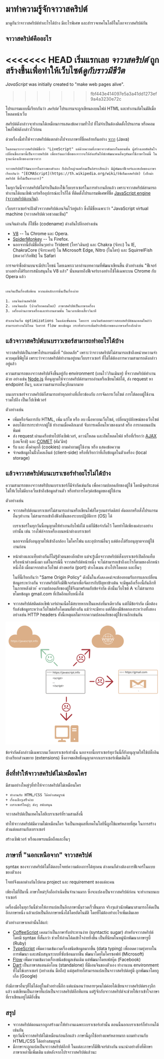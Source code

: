 # มาทำความรู้จักจาวาสคริปต์

มาดูกันว่าจาวาสคริปต์ทำอะไรได้บ้าง มีอะไรพิเศษ และสำรวจเทคโนโลยีในโลกจาวาสคริปต์กัน

## จาวาสคริปต์คืออะไร

<<<<<<< HEAD
เริ่มแรกเลย *จาวาสคริปต์* ถูกสร้างขึ้นเพื่อทำให้เว็บไซต์*ดูกับราวมีชีวิต*
=======
*JavaScript* was initially created to "make web pages alive".
>>>>>>> fbf443e414097e5a3a41dd1273ef9a4a3230e72c

โปรแกรมแบบนี้เรียกกันว่า *สคริปต์* โปรแกรมจะถูกเขียนลงบนไฟล์ HTML และทำงานอัตโนมัติเมื่อโหลดหน้าเว็บ

สคริปต์ดังกล่าวจะทำงานได้เหมือนการแสดงข้อความทั่วไป ที่ไม่จำเป็นต้องติดตั้งโปรแกรม หรือคอมไพล์ไฟล์ดังกล่าวไว้ก่อน

ด้วยเรื่องนี้ทำให้จาวาสคริปต์แตกต่างไปจากภาษาที่ชื่อคล้ายกันอย่าง [จาวา](https://th.wikipedia.org/wiki/ภาษาจาวา)​ (Java)

```smart header="Why <u>Java</u>Script?"
ในตอนแรกจาวาสคริปต์มีชื่อว่า "LiveScript" แต่ด้วยความที่ภาษาจาวาดังมากในตอนนั้น ผู้สร้างเลยตัดสินใจเปลี่ยนชื่อภาษานี้เป็นจาวาสคริปต์ เพื่อหวังผลว่าชื่อของจาวาจะให้ส่งเสริมให้นักพัฒนาคนอื่นๆหันมาใช้ภาษาใหม่นี้ ในฐานะน้องเล็กของภาษาจาวา

จาวาสคริปต์ก็วิวัฒนาการในทางของตัวเอง ก็เติบใหญ่จนพร้อมเป็นอิสระเสียแล้ว มีผู้พัฒนาฟีเจอร์และสเปคของภาษาเรียกกันว่า "[ECMAScript](https://th.wikipedia.org/wiki/อีซีเอ็มเอสคริปต์) (เอ็กม่าสคริปต์ ชื่อไม่เป็นทางการ)"
```

ในทุกวันนี้จาวาสคริปต์ไม่จำเป็นต้องใช้เว็บเบราเซอร์ในการทำงานอีกแล้ว เพราะจาวาสคริปต์สามารถทำงานได้บนเซิฟเวอร์หรืออุปกรณ์อะไรก็ได้ ที่ติดตั้งโปรแกรมพิเศษที่ชื่อ [JavaScript engine (จาวาสคริปต์เอนจิน)](https://en.wikipedia.org/wiki/JavaScript_engine).

เว็บบราวเซอร์จะฝังตัวจาวาสคริปต์เอนจินไว้อยู่แล้ว ซึ่งก็มีชื่อเฉพาะว่า "JavaScript virtual machine (จาวาสคริปต์เวอชวลมะชีน)"

เอนจินต่างกัน ก็ใช้ชื่อ (codename) ต่างกันไปอีกอย่างเช่น

- [V8](https://en.wikipedia.org/wiki/V8_(JavaScript_engine)) -- ใน Chrome และ Opera.
- [SpiderMonkey](https://en.wikipedia.org/wiki/SpiderMonkey) -- ใน Firefox.
- นอกจากนี้ยังมีชื่ออื่นๆอย่าง Trident (ไทร'เดินทฺ) และ Chakra (จักระ) ใน IE, ChakraCore (จักระคอร์) ใน Microsoft Edge, Nitro (ไนโตร) และ SquirrelFish (สเควอ'เริลฟิช) ใน Safari

การจดจำชื่อด้านบนจะมีประโยชน์ โดยเฉพาะเวลาอ่านบทความที่พัฒนาเขียนขึ้น ตัวอย่างเช่น "ฟีเจอร์บางอย่างได้รับการสนับสนุนใน V8 แล้ว" นั่นหมายถึงฟีเจอร์บางอย่างใช้ได้เฉพาะบน Chrome กับ Opera แล้ว

```smart header="แล้วเอนจินทำงานยังไง?"

เอนจินเป็นเรื่องซับซ้อน หากแต่หลักการนั้นเป็นเรื่องง่าย

1. เอนจินอ่านสคริปต์
2. เอนจินแปล (บ้างเรียกคอมไพล์) ภาษาสคริปต์เป็นภาษาเครื่อง
3. เครื่องอ่านภาษาเครื่องและทำงานตามนั้น ในเวลาเพียงเสี้ยววินาที

ตัวเอนจินเริ่ม optimizations ในแต่ละขั้นตอน โดยการ เอนจินยังคอยตรวจสอบสคริปต์ขณะคอมไพล์ว่าสามารถทำงานได้ไหม วิเคราห์ flow ของข้อมูล กระทั่งทำการเพิ่มประสิทธิภาพของภาษาเครื่องอีกด้วย
```

## แล้วจาวาสคริปต์บนบราวเซอร์สามารถทำอะไรได้บ้าง

จาวาสคริปต์เป็นภาษาโปรแกรมมิ่งที่ "ปลอดภัย" เพราะว่าจาวาสคริปต์ไม่สามารถเข้าถึงหน่วยความจำ ควบคุมซีพียูได้ เพราะว่าจาวาสคริปต์ทำงานอยู่บนเว็บบราวเซอร์ ที่ไม่ได้ต้องการความสามารถดังกล่าวอยู่แล้ว

ความสามารถของจาวาสคริปต์จึงขึ้นอยู่กับ environment (เอนไว'เรินเมินทฺ) ที่จาวาสคริปต์ทำงานด้วย อย่างเช่น [Node.js](https://wikipedia.org/wiki/Node.js) ที่อนุญาตให้จาวาสคริปต์สามารถอ่านหรือเขียนไฟล์ได้, ส่ง request หา endpoint อื่นๆ, และความสามารถอื่นๆอีกมากมาย

บนเบราเซอร์จาวาสคริปต์ก็สามารถทำทุกอย่างที่เกี่ยวข้องกับ การจัดการเว็บไซต์ การโต้ตอบผู้ใช้งาน รวมไปถึง เป็นเว็ปเซิฟเวอร์

ตัวอย่างเช่น

- เพิ่มหรือจัดการกับ HTML, เพิ่ม แก้ไข หรือ ลบ เนื้อหาบนเว็บไซต์, เปลี่ยนรูปลักษณ์ของเว็บไซต์
- ตอบโต้การกระทำจากผู้ใช้ ทำงานเมื่อคลิกเมาส์ จับการเคลื่อนไหวของเมาส์ หรือ การกดบนแป้นพิมพ์
- ส่ง request ผ่านเครือข่ายไปยังเซิฟเวอร์, ดาวน์โหลด และอัพโหลดไฟล์ หรือที่เรียกว่า [AJAX](https://th.wikipedia.org/wiki/เอแจ็กซ์) (เอแจ็กซ์) และ [COMET](https://en.wikipedia.org/wiki/Comet_(programming)) (คัม'มิท) 
- รับ และ ตั้งค่าคุกกี้ (cookies) ถามคำถามผู้ใช้งาน หรือ แสดงข้อความ
- จำจดข้อมูลในฝั่งไคลเอ็นต์ (client-side) หรือที่เรียกว่าที่เก็บข้อมูลในตัวเครื่อง (local storage)

## แล้วจาวาสคริปต์บนเบราเซอร์ทำอะไรไม่ได้บ้าง

ความสามารถของจาวาสตริป์บนเบราเซอร์ก็มีจำกัดเช่นกัน เพื่อความปลอดภัยของผู้ใช้ โดยมีจุดประสงค์ไม่ให้เว็บไม่ดีบางเว็บเข้าถึงข้อมูลส่วนตัว หรือทำการใดๆต่อข้อมูลของผู้ใช้งาน

ตัวอย่างเช่น

- จาวาสคริปต์บนเบราเซอร์ไม่สามารถอ่านหรือเขียนไฟล์ใดๆบนฮาร์ดดิสก์ คัดลอกหรือสั่งโปรแกรมอื่นๆทำงาน ไม่สามารถเข้าถึงฟังก์ชั่นของระบบปฎิบัติการ (OS) ได้

    เบราเซอร์ในทุกวันนี้อนุญาตให้ทำงานกับไฟล์ได้ แต่ก็มีข้อจำกัดไว้ โดยทำได้เพียงแค่บางอย่างเท่านั้น เช่น วางไฟล์จากเครื่องบนหน้าต่างเบราเซอร์ 

    นอกจากนี้ยังอนุญาตให้เข้าถึงกล้อง ไมโครโฟน และอุปกรณ์อื่นๆ แต่ต้องได้รับอนุญาตจากผู้ใช้งานก่อน 
- หน้าต่างและแท็บต่างกันก็ไม่รู้ตัวตนของอีกฝ่าย แต่จะรู้เมื่อจาวาสคริปต์สั่งเบราเซอร์เปิดอีกแท็บหรือหน้าต่างหนึ่งมา แต่ในกรณีนี้ จาวาสคริปต์หน้าหนึ่ง จะไม่สามารถเข้าถึงอะไรก็ตามของอีกหน้าหนึ่งได้ เมื่อมาจากต่างเว็บไซต์ ต่างพอร์ต (port) ต่างโดเมน ต่างโปรโตคอล และอื่นๆ

    ในที่นี้เรียกกันว่า "Same Origin Policy" ดังนั้นใน*ทั้งสองหน้า*จะต้องยอมรับการแลกเปลี่ยนข้อมูลระหว่างกัน จาวาสคริปต์จึงมีฟีเจอร์มาเพื่อจัดการกับปัญหาข้างต้น จะมีพูดถึงเรื่องนี้กันอีกทีในภายหลังด้วย
้ 
    ความปลอดภัยของผู้ใช้จึงมาพร้อมกับข้อจำกัด ดังนั้นเว็บไซต์ A จะไม่สามารถขโมยข้อมูล gmail.com ที่เปิดอีกแท็บหนึ่งได้ 
- จาวาสคริปต์สติดต่อเซิฟเวอร์ผ่านเน็ตได้สบายหากเป็นแหล่งที่มาเดียวกัน แต่ก็มีข้อจำกัด เมื่อต้องรับส่งข้อมูลระหว่างเว็บไซต์หรือโดเมนที่ต่างกัน แม้ว่าจะมีทาง แต่ก็ต้องมีข้อตกลงระหว่างทั้งสอง อย่างเช่น HTTP headers ทั้งนี้เหตุผลก็มาจากความปลอดภัยของผู้ใช้งานอีกเช่นกัน

![](limitations.svg)

ข้อจำกัดดังกล่าวมีเฉพาะบนเว็บเบราเซอร์เท่านั้น นอกจากนี้เบราเซอร์ทุกวันนี้ก็ยังอนุญาตให้ใช้ปลั๊กอิน บ้างเรียกส่วนขยาย (extensions) ซึ่งอาจขอสิทธิ์อนุญาตจากเบราเซอร์เพิ่มเติมได้

## สิ่งที่ทำให้จาวาสคริปต์ไม่เหมือนใคร

มีสามอย่างใหญ่ๆที่ทำให้จาวาสคริปต์ไม่เหมือนใคร

```compare
+ ทำงานกับ HTML/CSS ได้อย่างสมบูรณ์
+ เรื่องเล็กๆเสร็จง่าย
+ เบราเซอร์ใหญ่ๆ ดังๆ สนับสนุน
```
จาวาสคริปต์เป็นเทคโนโลยีเบราเซอร์ที่รวมสามสิ่งนี้

ทำให้จาวาสคริปต์มีความไม่เหมือนใคร จึงเป็นเหตุผลที่เทคโนโลยีนี้ถูกใช้แพร่หลายที่สุด ในการสร้างส่วนต่อผสานกับเบราเซอร์

สร้างเซิฟเวอร์ หรือแอพฯบนมือถือและอื่นๆ

## ภาษาที่ "นอกเหนือจาก" จาวาสคริปต์

syntax ของจาวาสคริปต์ไม่ได้ตอบโจทย์ความต้องการได้ทุกคน ต่างคนก็ต่างต้องการฟีเจอร์ในแบบของตัวเอง

โจทย์จึงแตกต่างกันไปตาม project และ requirement ของแต่ละคน

เพียงไม่กี่ปีมานี้ ภาษาใหม่ๆจึงถือกำเนิดขึ้นจำนวนมาก ซึ่งจะแปลงเป็นจาวาสคริปต์ก่อน จะทำงานบนเบราเซอร์

เครื่องมือในทุกวันนี้ช่วยให้การแปลเป็นอีกภาษานั้นรวดเร็วขึ้นมาก จริงๆแล้วนักพัฒนาสามารถโค้ดเป็นอีกภาษาหนึ่ง แล้วแปลเป็นอีกภาษาหนึ่งได้โดยอัตโนมัติ โดยที่ไม่ต้องทำอะไรเพิ่มเติมเลย

ตัวอย่างภาษาเหล่านั้นได้แก่:

- [CoffeeScript](http://coffeescript.org/) เคลมว่าเป็นภาษารับประทานง่าย (syntactic sugar) สำหรับจาวาสคริปต์ โดยมี syntax ที่สั้นกว่า ช่วยให้อ่านโค้ดเข้าใจง่ายยิ่งขึ้น เป็นที่นิยมในหมู่นักพัฒนาภาษารูบี้ (Ruby)
- [TypeScript](http://www.typescriptlang.org/) เพิ่มความเข้มงวดเรื่องชนิดข้อมูลมากขึ้น (data typing) เพื่อลดความยุ่งยากในการพัฒนา และสนับสนุนระบบที่ซับซ้อนมากขึ้น พัฒนาโดยไมโครซอฟท์ (Microsoft)
- [Flow](http://flow.org/) เพิ่มความเข้มงวดเรื่องชนิดข้อมูลเช่นเดิม แต่พัฒนาโดยเฟสบุ๊ค (Facebook)
- [Dart](https://www.dartlang.org/) เป็นภาษาสแตนด์อโลน (standalone) ที่มีเอนจินของตัวเอง ทำงานบน environment ที่ไม่ใช่เบราเซอร์ (อย่างเช่น มือถือ) แต่สุดท้ายก็สามารถแปลเป็นจาวาสคริปต์อยู่ดี ถูกพัฒนาโดยกูเกิ้ล (Google)

ยังมีภาษาอื่นๆที่ไม่ได้อยู่ในตัวอย่างนี้อีก แต่แน่นอนว่าหลายๆคนไม่ค่อยได้เขียนจาวาสคริปต์ตรงๆอีกแล้ว แต่เขียนเป็นภาษาที่แปลเป็นจาวาสคริปต์อีกทีแทน แต่รู้จักกับจาวาสคริปต์จะช่วยให้เราเข้าใจภาษาที่เราเขียนอยู่ได้ดียิ่งขึ้น

## สรุป

- จาวาสคริปต์ตอนแรกถูกสร้างมาให้ทำงานเฉพาะเบราเซอร์เท่านั้น ตอนนี้นอกเบราเซอร์ก็ทำงานได้เช่นกัน
- ทุกวันนี้จาวาสคริปต์ไม่เหมือนก่อนอีกแล้ว ภาษานี้ถูกใช้อย่างแพร่หลายมาก แถมทำงานกับ HTML/CSS ได้อย่างสมบูรณ์
- มีภาษาจะถูกแปลเป็นจาวาสคริปต์อีกที ในแต่ละภาษาก็มีฟีเจอร์ต่างกัน แนะนำอย่างยิ่งที่ศึกษาภาษาเหล่านี้เพิ่มเติม แต่หลังจากโปรจาวาสคริปต์แล้วนะ
